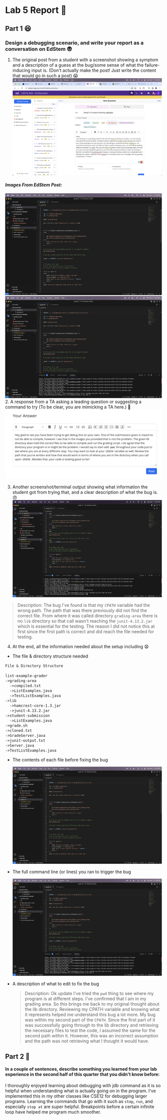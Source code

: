 # Lab 5 Report 🙂
## Part 1 😆
### Design a debugging scenario, and write your report as a conversation on EdStem 😨

1. The original post from a student with a screenshot showing a symptom and a description of a guess at the bug/some sense of what the failure-inducing input is. (Don't actually make the post! Just write the content that would go in such a post) 😱
![Image](OriginalEdStemPost.png)
#### *Images From EdStem Post:*
![Image](GradingScript.png)
![Image](ErrorsForGradingScript.png)
2. A response from a TA asking a leading question or suggesting a command to try (To be clear, you are mimicking a TA here.) 🤕
![Image](TAanswer.png)

3. Another screenshot/terminal output showing what information the student got from trying that, and a clear description of what the bug is. 😠
![Image](UsingPWD.png)
>Description: The bug I've found is that my ```CPATH``` variable had the wrong path. The path that was there previously did not find the correct file. From where it was called directory ```grading-area``` there is no ```lib``` directory so that call wasn't reaching the ```junit-4.13.2.jar``` which is essential for the testing. The reason I did not notice this at first since the first path is correct and did reach the file needed for testing. 

4. At the end, all the information needed about the setup including 😧

- The file & directory structure needed

```
File & Directory Structure

list-example-grader
->grading-area
  ->compiled.txt
  ->ListExamples.java
  ->TestListExamples.java
->lib
  ->hamcrest-core-1.3.jar
  ->junit-4.13.2.jar
->student-submission
  ->ListExamples.java
->grade.sh
->cloned.txt
->GradeServer.java
->junit-output.txt
->Server.java
->TestListExamples.java
```

- The contents of each file before fixing the bug


  ![Image](GradingScript.png)

- The full command line (or lines) you ran to trigger the bug

  ![Image](ErrorsForGradingScript.png)

- A description of what to edit to fix the bug

  >Description: Ok update I've tried the ```pwd``` thing to see where my program is at different steps. I've confirmed that I am in my grading area. So this brings me back to my original thought about the lib directory. Reviewing my CPATH variable and knowing what it represents helped me understand this bug a lot more. My bug was within my second part of the ```CPATH```. Since the first part of it was successfully going through to the lib directory and retrieving the necessary files to test the code, I assumed the same for the second path within it. However, this was an incorrect assumption and the path was not retrieving what I thought it would have.  

## Part 2 🤒
#### In a couple of sentences, describe something you learned from your lab experience in the second half of this quarter that you didn't know before:
I thoroughly enjoyed learning about debugging with jdb command as it is so helpful when understanding what is actually going on in the program. I've implemented this in my other classes like CSE12 for debugging larger programs. Learning the commands that go with it such as ```step```, ```run```, and especially ```stop at``` are super helpful. Breakpoints before a certain infinite loop have helped me program much smoother. 


